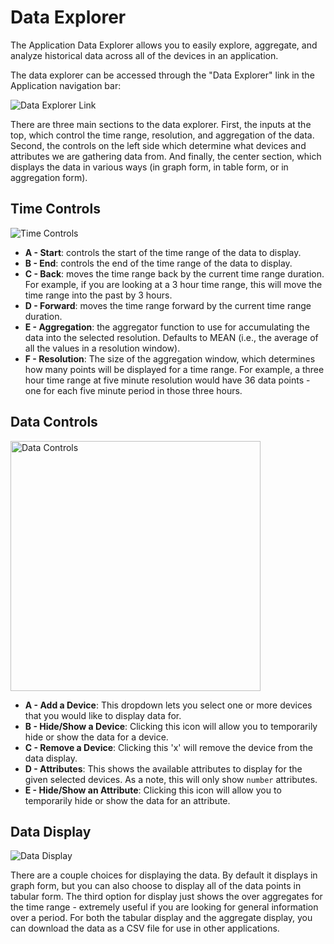 # Data Explorer

The Application Data Explorer allows you to easily explore, aggregate, and analyze historical data across all of the devices in an application.

The data explorer can be accessed through the "Data Explorer" link in the Application navigation bar:

![Data Explorer Link](/images/applications/data-explorer-link.png "Data Explorer Link")

There are three main sections to the data explorer.  First, the inputs at the top, which control the time range, resolution, and aggregation of the data.  Second, the controls on the left side which determine what devices and attributes we are gathering data from.  And finally, the center section, which displays the data in various ways (in graph form, in table form, or in aggregation form).

## Time Controls

![Time Controls](/images/applications/data-explorer-time-controls.png "Time Controls")

*   **A - Start**: controls the start of the time range of the data to display.
*   **B - End**: controls the end of the time range of the data to display.
*   **C - Back**: moves the time range back by the current time range duration.  For example, if you are looking at a 3 hour time range, this will move the time range into the past by 3 hours.
*   **D - Forward**: moves the time range forward by the current time range duration.
*   **E - Aggregation**:  the aggregator function to use for accumulating the data into the selected resolution.  Defaults to MEAN (i.e., the average of all the values in a resolution window).
*   **F - Resolution**: The size of the aggregation window, which determines how many points will be displayed for a time range.  For example, a three hour time range at five minute resolution would have 36 data points - one for each five minute period in those three hours.

## Data Controls

<div class="slim-image-container">
<img src="/images/applications/data-explorer-data-controls.png" alt="Data Controls" title="Data Controls" width="400" />
</div>

*   **A - Add a Device**: This dropdown lets you select one or more devices that you would like to display data for.
*   **B - Hide/Show a Device**: Clicking this icon will allow you to temporarily hide or show the data for a device.
*   **C - Remove a Device**: Clicking this 'x' will remove the device from the data display.
*   **D - Attributes**: This shows the available attributes to display for the given selected devices.  As a note, this will only show `number` attributes.
*   **E - Hide/Show an Attribute**: Clicking this icon will allow you to temporarily hide or show the data for an attribute.

## Data Display

![Data Display](/images/applications/data-explorer-data-display.png "Data Display")

There are a couple choices for displaying the data. By default it displays in graph form,
but you can also choose to display all of the data points in tabular form. The third option for display just shows the over aggregates for the time range - extremely useful if you are looking for general information over a period.  For both the tabular display and the aggregate display, you can download the data as a CSV file for use in other applications.
